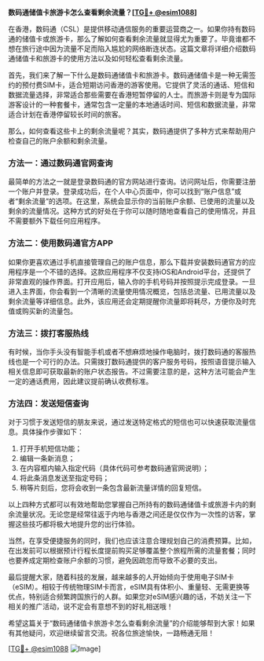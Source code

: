 **数码通储值卡旅游卡怎么查看剩余流量？[[TG💪+ @esim1088](https://t.me/s/esim1088)]**

在香港，数码通（CSL）是提供移动通信服务的重要运营商之一。如果你持有数码通的储值卡或旅游卡，那么了解如何查看剩余流量就显得尤为重要了。毕竟谁都不想在旅行途中因为流量不足而陷入尴尬的网络断连状态。这篇文章将详细介绍数码通储值卡和旅游卡的使用方法以及如何轻松查看剩余流量。

首先，我们来了解一下什么是数码通储值卡和旅游卡。数码通储值卡是一种无需签约的预付费SIM卡，适合短期访问香港的游客使用。它提供了灵活的通话、短信和数据流量选择，非常适合那些需要在香港短暂停留的人士。而旅游卡则是专为国际游客设计的一种套餐卡，通常包含一定量的本地通话时间、短信和数据流量，非常适合计划在香港停留较长时间的旅客。

那么，如何查看这些卡上的剩余流量呢？其实，数码通提供了多种方式来帮助用户检查自己的账户余额和剩余流量。

### 方法一：通过数码通官网查询

最简单的方法之一就是登录数码通的官方网站进行查询。访问网址后，你需要注册一个账户并登录。登录成功后，在个人中心页面中，你可以找到“账户信息”或者“剩余流量”的选项。在这里，系统会显示你的当前账户余额、已使用的流量以及剩余的流量情况。这种方式的好处在于你可以随时随地查看自己的使用情况，并且不需要额外下载任何应用程序。

### 方法二：使用数码通官方APP

如果你更喜欢通过手机直接管理自己的账户信息，那么下载并安装数码通官方的应用程序是一个不错的选择。这款应用程序不仅支持iOS和Android平台，还提供了非常直观的操作界面。打开应用后，输入你的手机号码并按照提示完成登录。一旦进入主界面，你会看到一个清晰的流量使用情况概览，包括总流量、已用流量以及剩余流量等详细信息。此外，该应用还会定期提醒你流量即将耗尽，方便你及时充值或购买新的流量包。

### 方法三：拨打客服热线

有时候，当你手头没有智能手机或者不想麻烦地操作电脑时，拨打数码通的客服热线也是一个可行的办法。只需拨打数码通提供的客户服务号码，按照语音提示输入相关信息即可获取最新的账户状态报告。不过需要注意的是，这种方法可能会产生一定的通话费用，因此建议提前确认收费标准。

### 方法四：发送短信查询

对于习惯于发送短信的朋友来说，通过发送特定格式的短信也可以快速获取流量信息。具体操作步骤如下：
1. 打开手机短信功能；
2. 编辑一条新消息；
3. 在内容框内输入指定代码（具体代码可参考数码通官网说明）；
4. 将此条消息发送至指定号码；
5. 稍等片刻后，您将会收到一条包含最新流量详情的回复短信。

以上四种方式都可以有效地帮助您掌握自己所持有的数码通储值卡或旅游卡内的剩余流量状况。无论您是经常往返于内地与香港之间还是仅仅作为一次性的访客，掌握这些技巧都将极大地提升您的出行体验。

当然，在享受便捷服务的同时，我们也应该注意合理规划自己的消费预算。比如，在出发前可以根据预计行程长度提前购买足够覆盖整个旅程所需的流量套餐；同时也要养成定期检查账户余额的习惯，避免因疏忽而导致不必要的支出。

最后提醒大家，随着科技的发展，越来越多的人开始倾向于使用电子SIM卡（eSIM）。相较于传统物理SIM卡而言，eSIM具有体积小、重量轻、无需更换等优点，特别适合频繁跨国旅行的人群。如果您对eSIM感兴趣的话，不妨关注一下相关的推广活动，说不定会有意想不到的好礼相送哦！

希望这篇关于“数码通储值卡旅游卡怎么查看剩余流量”的介绍能够帮到大家！如果有其他疑问，欢迎继续留言交流。祝各位旅途愉快，一路畅通无阻！

[[TG💪+ @esim1088](https://t.me/s/esim1088) ![Image](https://i.postimg.cc/4NQfJmqS/Snipaste-2025-05-13-00-14-12.png)]